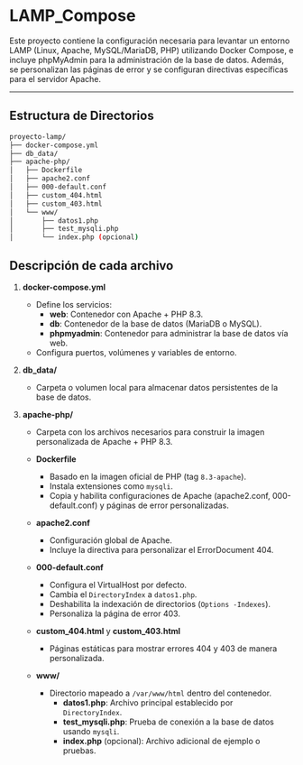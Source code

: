 # LAMP_Compose

Este proyecto contiene la configuración necesaria para levantar un entorno LAMP (Linux, Apache, MySQL/MariaDB, PHP) utilizando Docker Compose, e incluye phpMyAdmin para la administración de la base de datos. Además, se personalizan las páginas de error y se configuran directivas específicas para el servidor Apache.

---

## Estructura de Directorios

```bash
proyecto-lamp/
├── docker-compose.yml
├── db_data/
├── apache-php/
│   ├── Dockerfile
│   ├── apache2.conf
│   ├── 000-default.conf
│   ├── custom_404.html
│   ├── custom_403.html
│   └── www/
│       ├── datos1.php
│       ├── test_mysqli.php
│       └── index.php (opcional)
```

## Descripción de cada archivo

1. **docker-compose.yml**  
   - Define los servicios:
     - **web**: Contenedor con Apache + PHP 8.3.  
     - **db**: Contenedor de la base de datos (MariaDB o MySQL).  
     - **phpmyadmin**: Contenedor para administrar la base de datos vía web.  
   - Configura puertos, volúmenes y variables de entorno.

2. **db_data/**  
   - Carpeta o volumen local para almacenar datos persistentes de la base de datos.

3. **apache-php/**  
   - Carpeta con los archivos necesarios para construir la imagen personalizada de Apache + PHP 8.3.

   - **Dockerfile**  
     - Basado en la imagen oficial de PHP (tag `8.3-apache`).  
     - Instala extensiones como `mysqli`.  
     - Copia y habilita configuraciones de Apache (apache2.conf, 000-default.conf) y páginas de error personalizadas.

   - **apache2.conf**  
     - Configuración global de Apache.  
     - Incluye la directiva para personalizar el ErrorDocument 404.

   - **000-default.conf**  
     - Configura el VirtualHost por defecto.  
     - Cambia el `DirectoryIndex` a `datos1.php`.  
     - Deshabilita la indexación de directorios (`Options -Indexes`).  
     - Personaliza la página de error 403.

   - **custom_404.html** y **custom_403.html**  
     - Páginas estáticas para mostrar errores 404 y 403 de manera personalizada.

   - **www/**  
     - Directorio mapeado a `/var/www/html` dentro del contenedor.  
       - **datos1.php**: Archivo principal establecido por `DirectoryIndex`.  
       - **test_mysqli.php**: Prueba de conexión a la base de datos usando `mysqli`.  
       - **index.php** (opcional): Archivo adicional de ejemplo o pruebas.
